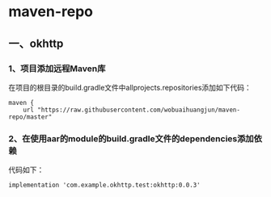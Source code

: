 # maven-repo

## 一、okhttp
### 1、项目添加远程Maven库
在项目的根目录的build.gradle文件中allprojects.repositories添加如下代码：
```
maven {
    url "https://raw.githubusercontent.com/wobuaihuangjun/maven-repo/master"
```

### 2、在使用aar的module的build.gradle文件的dependencies添加依赖

代码如下：
```
implementation 'com.example.okhttp.test:okhttp:0.0.3'
```
